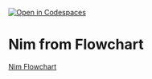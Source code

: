 [![Open in Codespaces](https://classroom.github.com/assets/launch-codespace-2972f46106e565e64193e422d61a12cf1da4916b45550586e14ef0a7c637dd04.svg)](https://classroom.github.com/open-in-codespaces?assignment_repo_id=20947441)
# Nim from Flowchart
[Nim Flowchart](https://lucid.app/lucidchart/ac8eab7e-07ad-4c94-afc9-96d047b71391/edit?viewport_loc=-429%2C-338%2C2849%2C1586%2CaedSqPTk4Pgh&invitationId=inv_cd42bbc5-a579-47d3-b3e3-3f2be7ef7145)

